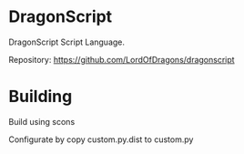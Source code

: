 # DragonScript
DragonScript Script Language.

Repository: https://github.com/LordOfDragons/dragonscript

# Building
Build using
  scons

Configurate by copy custom.py.dist to custom.py

